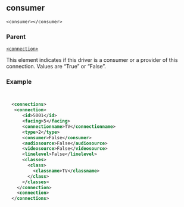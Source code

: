 ## consumer

`<consumer></consumer>`


### Parent

[`<connection>`][1]


This element  indicates if this driver is a consumer or a provider of this connection. Values are “True” or “False”.


### Example

```xml


  <connections>
   <connection>
      <id>5001</id>
      <facing>5</facing>
      <connectionname>TV</connectionname>
      <type>2</type>
      <consumer>False</consumer>
      <audiosource>False</audiosource>
      <videosource>False</videosource>
      <linelevel>False</linelevel>
      <classes>
        <class>
          <classname>TV</classname>
        </class>
      </classes>
    </connection>
    <connection>
  </connections>
```

[1]:	https://snap-one.github.io/docs-driverworks-xml/#connection